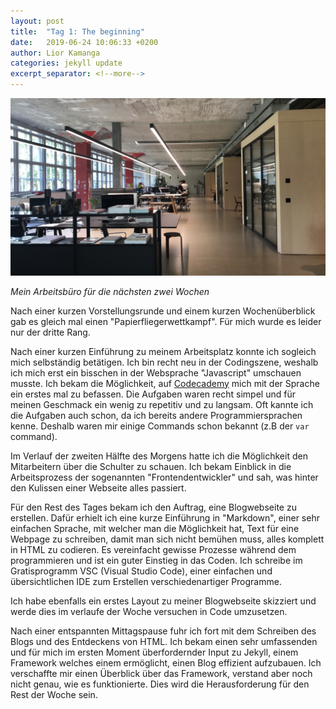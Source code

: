 ```yaml
---
layout: post
title:  "Tag 1: The beginning"
date:   2019-06-24 10:06:33 +0200
author: Lior Kamanga
categories: jekyll update
excerpt_separator: <!--more-->
---
```


<img src="/assets/images/IMG_0995.JPG" alt="Arbeitsbüro" width="700" class="images">

<p class="textCenter"><em>Mein Arbeitsbüro für die nächsten zwei Wochen</em></p>




Nach einer kurzen Vorstellungsrunde und einem kurzen Wochenüberblick gab es gleich mal einen "Papierfliegerwettkampf". Für mich wurde es leider nur der dritte Rang.
<!--more-->

Nach einer kurzen Einführung zu meinem Arbeitsplatz konnte ich sogleich mich selbständig betätigen. Ich bin recht neu in der Codingszene, weshalb ich mich erst ein bisschen in der Websprache "Javascript" umschauen musste. Ich bekam die Möglichkeit, auf [Codecademy](https://www.codecademy.com/ "Codecademy Homepage") mich mit der Sprache ein erstes mal zu befassen. Die Aufgaben waren recht simpel und für meinen Geschmack ein wenig zu repetitiv und zu langsam. Oft kannte ich die Aufgaben auch schon, da ich bereits andere Programmiersprachen kenne. Deshalb waren mir einige Commands schon bekannt (z.B der `var` command).

Im Verlauf der zweiten Hälfte des Morgens hatte ich die Möglichkeit den Mitarbeitern über die Schulter zu schauen. Ich bekam Einblick in die Arbeitsprozess der sogenannten "Frontendentwickler" und sah, was hinter den Kulissen einer Webseite alles passiert.

Für den Rest des Tages bekam ich den Auftrag, eine Blogwebseite zu erstellen. Dafür erhielt ich eine kurze Einführung in "Markdown", einer sehr einfachen Sprache, mit welcher man die Möglichkeit hat, Text für eine Webpage zu schreiben, damit man sich nicht bemühen muss, alles komplett in HTML zu codieren. Es vereinfacht gewisse Prozesse während dem programmieren und ist ein guter Einstieg in das Coden. Ich schreibe im Gratisprogramm VSC (Visual Studio Code), einer einfachen und übersichtlichen IDE zum Erstellen verschiedenartiger Programme.

Ich habe ebenfalls ein erstes Layout zu meiner Blogwebseite skizziert und werde dies im verlaufe der Woche versuchen in Code umzusetzen.

Nach einer entspannten Mittagspause fuhr ich fort mit dem Schreiben des Blogs und des Entdeckens von HTML. Ich bekam einen sehr umfassenden und für mich im ersten Moment überfordernder Input zu Jekyll, einem Framework welches einem ermöglicht, einen Blog effizient aufzubauen. Ich verschaffte mir einen Überblick über das Framework, verstand aber noch nicht genau, wie es funktionierte. Dies wird die Herausforderung für den Rest der Woche sein.
